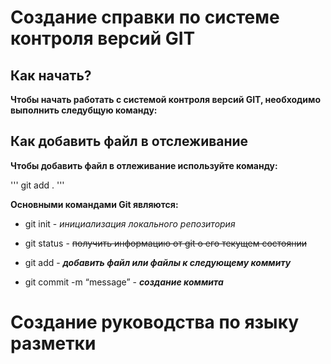 # Создание справки по системе контроля версий GIT #


## Как начать? 
**Чтобы начать работать с системой контроля версий GIT, необходимо выполнить следубщую команду:**




## Как добавить файл в отслеживание

**Чтобы добавить файл в отлеживание используйте команду:**


''' 
git add .
'''


**Основными командами Git являются:**


* git init - *инициализация локального репозитория* 

* git status - ~~получить информацию от git о его текущем состоянии~~

* git add - ***добавить файл или файлы к следующему коммиту***

* git commit -m “message” - ***создание коммита***

# Создание руководства по языку разметки 

